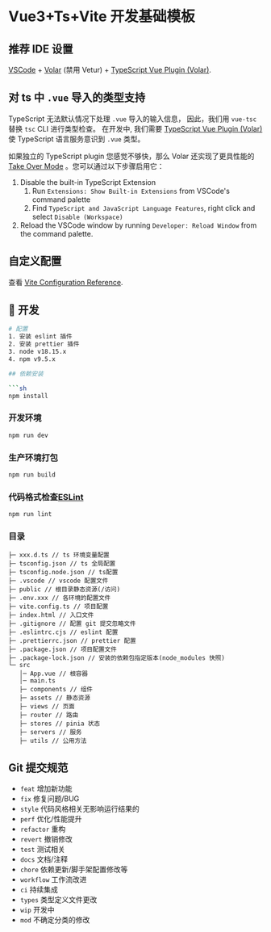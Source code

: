# Vue3+Ts+Vite 开发基础模板

## 推荐 IDE 设置

[VSCode](https://code.visualstudio.com/) + [Volar](https://marketplace.visualstudio.com/items?itemName=Vue.volar) (禁用 Vetur) + [TypeScript Vue Plugin (Volar)](https://marketplace.visualstudio.com/items?itemName=Vue.vscode-typescript-vue-plugin).

## 对 ts 中 `.vue` 导入的类型支持

TypeScript 无法默认情况下处理 `.vue` 导入的输入信息，
因此，我们用 `vue-tsc` 替换 `tsc` CLI 进行类型检查。 在开发中, 我们需要 [TypeScript Vue Plugin (Volar)](https://marketplace.visualstudio.com/items?itemName=Vue.vscode-typescript-vue-plugin) 使 TypeScript 语言服务意识到 `.vue` 类型。

如果独立的 TypeScript plugin 您感觉不够快，那么 Volar 还实现了更具性能的 [Take Over Mode](https://github.com/johnsoncodehk/volar/discussions/471#discussioncomment-1361669) 。您可以通过以下步骤启用它：

1. Disable the built-in TypeScript Extension
   1. Run `Extensions: Show Built-in Extensions` from VSCode's command palette
   2. Find `TypeScript and JavaScript Language Features`, right click and select `Disable (Workspace)`
2. Reload the VSCode window by running `Developer: Reload Window` from the command palette.

## 自定义配置

查看 [Vite Configuration Reference](https://vitejs.dev/config/).

## 🚀 开发

```bash
# 配置
1. 安装 eslint 插件
2. 安装 prettier 插件
3. node v18.15.x
4. npm v9.5.x

## 依赖安装

```sh
npm install
```

### 开发环境

```sh
npm run dev
```

### 生产环境打包

```sh
npm run build
```

### 代码格式检查[ESLint](https://eslint.org/) 

```sh
npm run lint
```

### 目录

```
├─ xxx.d.ts // ts 环境变量配置
├─ tsconfig.json // ts 全局配置
├─ tsconfig.node.json // ts配置
├─ .vscode // vscode 配置文件
├─ public // 根目录静态资源(/访问)
├─ .env.xxx // 各环境的配置文件
├─ vite.config.ts // 项目配置
├─ index.html // 入口文件
├─ .gitignore // 配置 git 提交忽略文件
├─ .eslintrc.cjs // eslint 配置
├─ .prettierrc.json // prettier 配置
├─ .package.json // 项目配置文件
├─ .package-lock.json // 安装的依赖包指定版本(node_modules 快照)
└─ src
   │─ App.vue // 根容器
   │─ main.ts
   ├─ components // 组件
   ├─ assets // 静态资源
   ├─ views // 页面
   ├─ router // 路由
   ├─ stores // pinia 状态
   ├─ servers // 服务
   ├─ utils // 公用方法
```

## Git 提交规范

- `feat` 增加新功能
- `fix` 修复问题/BUG
- `style` 代码风格相关无影响运行结果的
- `perf` 优化/性能提升
- `refactor` 重构
- `revert` 撤销修改
- `test` 测试相关
- `docs` 文档/注释
- `chore` 依赖更新/脚手架配置修改等
- `workflow` 工作流改进
- `ci` 持续集成
- `types` 类型定义文件更改
- `wip` 开发中
- `mod` 不确定分类的修改
